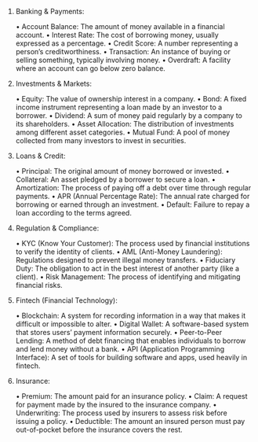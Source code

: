 
1. Banking & Payments:

	•	Account Balance: The amount of money available in a financial account.
	•	Interest Rate: The cost of borrowing money, usually expressed as a percentage.
	•	Credit Score: A number representing a person’s creditworthiness.
	•	Transaction: An instance of buying or selling something, typically involving money.
	•	Overdraft: A facility where an account can go below zero balance.

2. Investments & Markets:

	•	Equity: The value of ownership interest in a company.
	•	Bond: A fixed income instrument representing a loan made by an investor to a borrower.
	•	Dividend: A sum of money paid regularly by a company to its shareholders.
	•	Asset Allocation: The distribution of investments among different asset categories.
	•	Mutual Fund: A pool of money collected from many investors to invest in securities.

3. Loans & Credit:

	•	Principal: The original amount of money borrowed or invested.
	•	Collateral: An asset pledged by a borrower to secure a loan.
	•	Amortization: The process of paying off a debt over time through regular payments.
	•	APR (Annual Percentage Rate): The annual rate charged for borrowing or earned through an investment.
	•	Default: Failure to repay a loan according to the terms agreed.

4. Regulation & Compliance:

	•	KYC (Know Your Customer): The process used by financial institutions to verify the identity of clients.
	•	AML (Anti-Money Laundering): Regulations designed to prevent illegal money transfers.
	•	Fiduciary Duty: The obligation to act in the best interest of another party (like a client).
	•	Risk Management: The process of identifying and mitigating financial risks.

5. Fintech (Financial Technology):

	•	Blockchain: A system for recording information in a way that makes it difficult or impossible to alter.
	•	Digital Wallet: A software-based system that stores users’ payment information securely.
	•	Peer-to-Peer Lending: A method of debt financing that enables individuals to borrow and lend money without a bank.
	•	API (Application Programming Interface): A set of tools for building software and apps, used heavily in fintech.

6. Insurance:

	•	Premium: The amount paid for an insurance policy.
	•	Claim: A request for payment made by the insured to the insurance company.
	•	Underwriting: The process used by insurers to assess risk before issuing a policy.
	•	Deductible: The amount an insured person must pay out-of-pocket before the insurance covers the rest.
